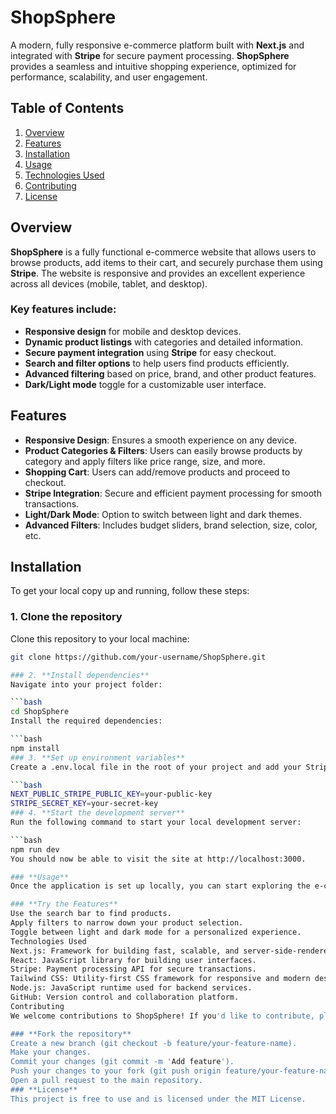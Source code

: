 # **ShopSphere**

A modern, fully responsive e-commerce platform built with **Next.js** and integrated with **Stripe** for secure payment processing. **ShopSphere** provides a seamless and intuitive shopping experience, optimized for performance, scalability, and user engagement.

## **Table of Contents**
1. [Overview](#overview)
2. [Features](#features)
3. [Installation](#installation)
4. [Usage](#usage)
5. [Technologies Used](#technologies-used)
6. [Contributing](#contributing)
7. [License](#license)

## **Overview**
**ShopSphere** is a fully functional e-commerce website that allows users to browse products, add items to their cart, and securely purchase them using **Stripe**. The website is responsive and provides an excellent experience across all devices (mobile, tablet, and desktop).

### Key features include:
- **Responsive design** for mobile and desktop devices.
- **Dynamic product listings** with categories and detailed information.
- **Secure payment integration** using **Stripe** for easy checkout.
- **Search and filter options** to help users find products efficiently.
- **Advanced filtering** based on price, brand, and other product features.
- **Dark/Light mode** toggle for a customizable user interface.

## **Features**
- **Responsive Design**: Ensures a smooth experience on any device.
- **Product Categories & Filters**: Users can easily browse products by category and apply filters like price range, size, and more.
- **Shopping Cart**: Users can add/remove products and proceed to checkout.
- **Stripe Integration**: Secure and efficient payment processing for smooth transactions.
- **Light/Dark Mode**: Option to switch between light and dark themes.
- **Advanced Filters**: Includes budget sliders, brand selection, size, color, etc.
  
## **Installation**

To get your local copy up and running, follow these steps:

### 1. **Clone the repository**
Clone this repository to your local machine:

```bash
git clone https://github.com/your-username/ShopSphere.git

### 2. **Install dependencies**
Navigate into your project folder:

```bash
cd ShopSphere
Install the required dependencies:

```bash
npm install
### 3. **Set up environment variables**
Create a .env.local file in the root of your project and add your Stripe keys and any other necessary environment variables (e.g., NEXT_PUBLIC_STRIPE_PUBLIC_KEY, STRIPE_SECRET_KEY, etc.).

```bash
NEXT_PUBLIC_STRIPE_PUBLIC_KEY=your-public-key
STRIPE_SECRET_KEY=your-secret-key
### 4. **Start the development server**
Run the following command to start your local development server:

```bash
npm run dev
You should now be able to visit the site at http://localhost:3000.

### **Usage** 
Once the application is set up locally, you can start exploring the e-commerce site. Add items to your cart, browse products by category, and complete secure purchases via Stripe.

### **Try the Features**
Use the search bar to find products.
Apply filters to narrow down your product selection.
Toggle between light and dark mode for a personalized experience.
Technologies Used
Next.js: Framework for building fast, scalable, and server-side-rendered web applications.
React: JavaScript library for building user interfaces.
Stripe: Payment processing API for secure transactions.
Tailwind CSS: Utility-first CSS framework for responsive and modern design.
Node.js: JavaScript runtime used for backend services.
GitHub: Version control and collaboration platform.
Contributing
We welcome contributions to ShopSphere! If you'd like to contribute, please follow these steps:

### **Fork the repository**
Create a new branch (git checkout -b feature/your-feature-name).
Make your changes.
Commit your changes (git commit -m 'Add feature').
Push your changes to your fork (git push origin feature/your-feature-name).
Open a pull request to the main repository.
### **License**
This project is free to use and is licensed under the MIT License.
